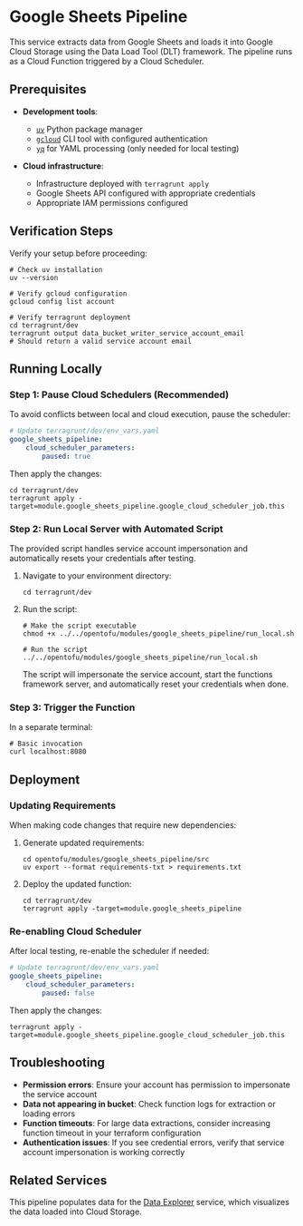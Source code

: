# Google Sheets Pipeline

This service extracts data from Google Sheets and loads it into Google Cloud Storage using the Data Load Tool (DLT) framework. The pipeline runs as a Cloud Function triggered by a Cloud Scheduler.

## Prerequisites

- **Development tools**:
  - [`uv`](https://github.com/astral-sh/uv?tab=readme-ov-file#installation) Python package manager
  - [`gcloud`](https://cloud.google.com/sdk/docs/install) CLI tool with configured authentication
  - [`yq`](https://github.com/mikefarah/yq#install) for YAML processing (only needed for local testing)

- **Cloud infrastructure**:
  - Infrastructure deployed with `terragrunt apply`
  - Google Sheets API configured with appropriate credentials
  - Appropriate IAM permissions configured

## Verification Steps

Verify your setup before proceeding:

```shell
# Check uv installation
uv --version

# Verify gcloud configuration
gcloud config list account

# Verify terragrunt deployment
cd terragrunt/dev
terragrunt output data_bucket_writer_service_account_email
# Should return a valid service account email
```

## Running Locally

### Step 1: Pause Cloud Schedulers (Recommended)

To avoid conflicts between local and cloud execution, pause the scheduler:

```yaml
# Update terragrunt/dev/env_vars.yaml
google_sheets_pipeline:
    cloud_scheduler_parameters:
        paused: true
```

Then apply the changes:

```shell
cd terragrunt/dev
terragrunt apply -target=module.google_sheets_pipeline.google_cloud_scheduler_job.this
```

### Step 2: Run Local Server with Automated Script

The provided script handles service account impersonation and automatically resets your credentials after testing.

1. Navigate to your environment directory:

   ```shell
   cd terragrunt/dev
   ```

2. Run the script:

   ```shell
   # Make the script executable
   chmod +x ../../opentofu/modules/google_sheets_pipeline/run_local.sh

   # Run the script
   ../../opentofu/modules/google_sheets_pipeline/run_local.sh
   ```

   The script will impersonate the service account, start the functions framework server, and automatically reset your credentials when done.

### Step 3: Trigger the Function

In a separate terminal:

```shell
# Basic invocation
curl localhost:8080
```

## Deployment

### Updating Requirements

When making code changes that require new dependencies:

1. Generate updated requirements:

   ```shell
   cd opentofu/modules/google_sheets_pipeline/src
   uv export --format requirements-txt > requirements.txt
   ```

2. Deploy the updated function:

   ```shell
   cd terragrunt/dev
   terragrunt apply -target=module.google_sheets_pipeline
   ```

### Re-enabling Cloud Scheduler

After local testing, re-enable the scheduler if needed:

```yaml
# Update terragrunt/dev/env_vars.yaml
google_sheets_pipeline:
    cloud_scheduler_parameters:
        paused: false
```

Then apply the changes:

```shell
terragrunt apply -target=module.google_sheets_pipeline.google_cloud_scheduler_job.this
```

## Troubleshooting

- **Permission errors**: Ensure your account has permission to impersonate the service account
- **Data not appearing in bucket**: Check function logs for extraction or loading errors
- **Function timeouts**: For large data extractions, consider increasing function timeout in your terraform configuration
- **Authentication issues**: If you see credential errors, verify that service account impersonation is working correctly

## Related Services

This pipeline populates data for the [Data Explorer](./opentofu/modules/data_explorer/README.md) service, which visualizes the data loaded into Cloud Storage.

